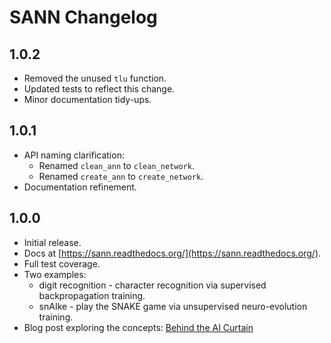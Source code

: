 # SANN Changelog

## 1.0.2

* Removed the unused `tlu` function.
* Updated tests to reflect this change.
* Minor documentation tidy-ups.

## 1.0.1

* API naming clarification:
    - Renamed `clean_ann` to `clean_network`.
    - Renamed `create_ann` to `create_network`.
* Documentation refinement.

## 1.0.0

* Initial release.
* Docs at [https://sann.readthedocs.org/](https://sann.readthedocs.org/).
* Full test coverage.
* Two examples:
    - digit recognition - character recognition via supervised backpropagation training.
    - snAIke - play the SNAKE game via unsupervised neuro-evolution training.
* Blog post exploring the concepts: [Behind the AI Curtain](https://ntoll.org/article/ai-curtain/)